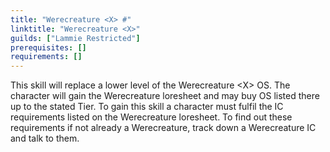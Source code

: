 ```yaml
---
title: "Werecreature <X> #"
linktitle: "Werecreature <X>"
guilds: ["Lammie Restricted"]
prerequisites: []
requirements: []
---
```

This skill will replace a lower level of the Werecreature \<X> OS. The character will gain the Werecreature loresheet and may buy OS listed there up to the stated Tier. To gain this skill a character must fulfil the IC requirements listed on the Werecreature loresheet. To find out these requirements if not already a Werecreature, track down a Werecreature IC and talk to them.